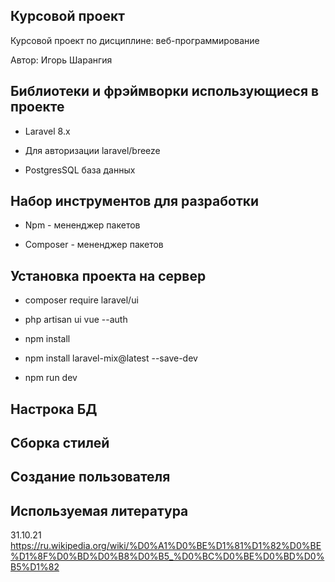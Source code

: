 
## Курсовой проект

Курсовой проект по дисциплине: веб-программирование

Автор: Игорь Шарангия

## Библиотеки и фрэймворки использующиеся в проекте

- Laravel 8.x

- Для авторизации laravel/breeze 

- PostgresSQL база данных

## Набор инструментов для разработки

- Npm - мененджер пакетов

- Composer - мененджер пакетов

## Установка проекта на сервер

- composer require laravel/ui

- php artisan ui vue --auth

- npm install

- npm install laravel-mix@latest --save-dev

- npm run dev

## Настрока БД

## Сборка стилей

## Создание пользователя

## Используемая литература

31.10.21
https://ru.wikipedia.org/wiki/%D0%A1%D0%BE%D1%81%D1%82%D0%BE%D1%8F%D0%BD%D0%B8%D0%B5_%D0%BC%D0%BE%D0%BD%D0%B5%D1%82

